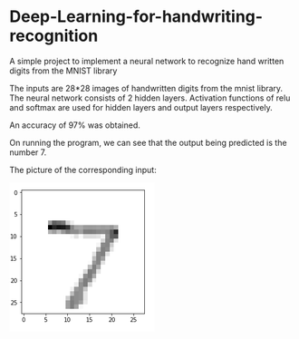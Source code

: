 # Deep-Learning-for-handwriting-recognition
A simple project to implement a neural network to recognize hand written digits from the MNIST library

The inputs are 28*28 images of handwritten digits from the mnist library.
The neural network consists of 2 hidden layers.
Activation functions of relu and softmax are used for hidden layers and output layers respectively.

An accuracy of 97% was obtained.

On running the program, we can see that the output being predicted is the number 7.

The picture of the corresponding input:

![Screenshot](Input_Display.png)